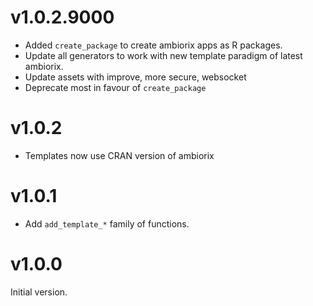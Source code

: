 # v1.0.2.9000

- Added `create_package` to create ambiorix apps as R packages.
- Update all generators to work with new template paradigm of latest ambiorix.
- Update assets with improve, more secure, websocket 
- Deprecate most in favour of `create_package`

# v1.0.2

- Templates now use CRAN version of ambiorix

# v1.0.1

- Add `add_template_*` family of functions.

# v1.0.0

Initial version.
